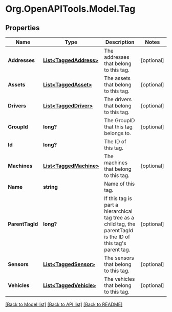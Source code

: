 # Org.OpenAPITools.Model.Tag
## Properties

Name | Type | Description | Notes
------------ | ------------- | ------------- | -------------
**Addresses** | [**List&lt;TaggedAddress&gt;**](TaggedAddress.md) | The addresses that belong to this tag. | [optional] 
**Assets** | [**List&lt;TaggedAsset&gt;**](TaggedAsset.md) | The assets that belong to this tag. | [optional] 
**Drivers** | [**List&lt;TaggedDriver&gt;**](TaggedDriver.md) | The drivers that belong to this tag. | [optional] 
**GroupId** | **long?** | The GroupID that this tag belongs to. | [optional] 
**Id** | **long?** | The ID of this tag. | 
**Machines** | [**List&lt;TaggedMachine&gt;**](TaggedMachine.md) | The machines that belong to this tag. | [optional] 
**Name** | **string** | Name of this tag. | 
**ParentTagId** | **long?** | If this tag is part a hierarchical tag tree as a child tag, the parentTagId is the ID of this tag&#39;s parent tag. | [optional] 
**Sensors** | [**List&lt;TaggedSensor&gt;**](TaggedSensor.md) | The sensors that belong to this tag. | [optional] 
**Vehicles** | [**List&lt;TaggedVehicle&gt;**](TaggedVehicle.md) | The vehicles that belong to this tag. | [optional] 

[[Back to Model list]](../README.md#documentation-for-models) [[Back to API list]](../README.md#documentation-for-api-endpoints) [[Back to README]](../README.md)

